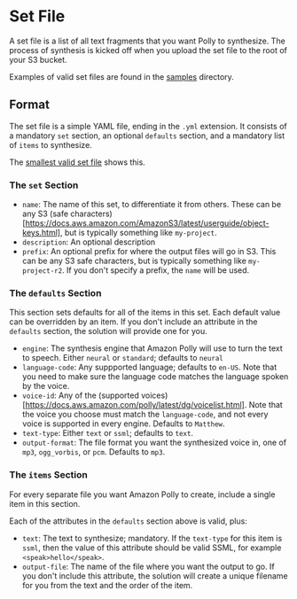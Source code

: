 # Set File

A set file is a list of all text fragments that you want Polly to synthesize.
The process of synthesis is kicked off when you
upload the set file to the root of your S3 bucket.

Examples of valid set files are found in the [samples](samples) directory.

## Format

The set file is a simple YAML file, ending in the `.yml` extension.
It consists of a mandatory `set` section, an optional `defaults` section,
and a mandatory list of `items` to synthesize.

The [smallest valid set file](samples/minimal-set.yml) shows this.

### The `set` Section

- `name`: The name of this set, to differentiate it from others. These can be any
S3 (safe characters)[https://docs.aws.amazon.com/AmazonS3/latest/userguide/object-keys.html],
but is typically something like `my-project`.
- `description`: An optional description
- `prefix`: An optional prefix for where the output files will go in S3. This
can be any S3 safe characters, but is typically something like `my-project-r2`.
If you don't specify a prefix, the `name` will be used.

### The `defaults` Section

This section sets defaults for all of the items in this set. Each default
value can be overridden by an item. If you don't include an attribute in the
`defaults` section, the solution will provide one for you.

- `engine`: The synthesis engine that Amazon Polly will use to turn the text
to speech. Either `neural` or `standard`; defaults to `neural`
- `language-code`: Any suppported language; defaults to `en-US`. Note that 
you need to make sure the language code matches the language spoken by the voice.
- `voice-id`: Any of the (supported voices)[https://docs.aws.amazon.com/polly/latest/dg/voicelist.html].
Note that the voice you choose must match the `language-code`, and not every
voice is supported in every engine. Defaults to `Matthew`.
- `text-type`: Either `text` or `ssml`; defaults to `text`.
- `output-format`: The file format you want the synthesized voice in, one of
`mp3`, `ogg_vorbis`, or `pcm`. Defaults to `mp3`.

### The `items` Section

For every separate file you want Amazon Polly to create, include a single
item in this section.

Each of the attributes in the `defaults` section above is valid, plus:

- `text`: The text to synthesize; mandatory. If the `text-type` for this item 
is `ssml`, then the value of this attribute should be valid SSML, for example
`<speak>hello</speak>`.
- `output-file`: The name of the file where you want the output to go. If you
don't include this attribute, the solution will create a unique filename for you
from the text and the order of the item.
